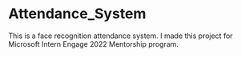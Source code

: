 # Attendance_System
This is a face recognition attendance system. I made this project for Microsoft Intern Engage 2022 Mentorship program.
